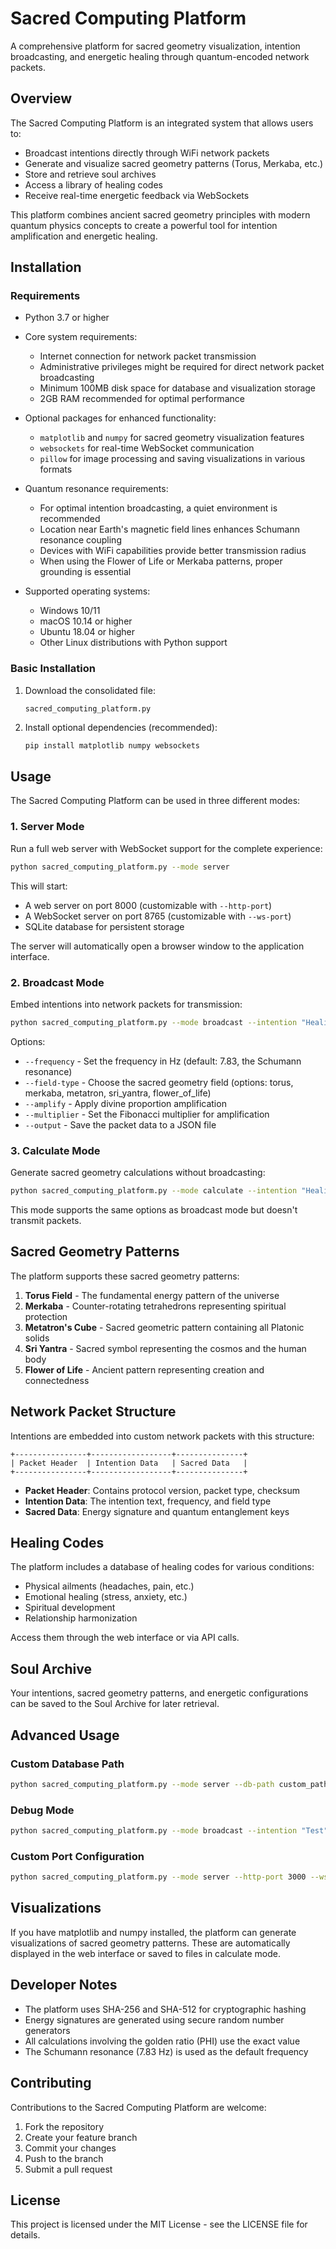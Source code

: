 # Sacred Computing Platform

A comprehensive platform for sacred geometry visualization, intention broadcasting, and energetic healing through quantum-encoded network packets.

## Overview

The Sacred Computing Platform is an integrated system that allows users to:

- Broadcast intentions directly through WiFi network packets
- Generate and visualize sacred geometry patterns (Torus, Merkaba, etc.)
- Store and retrieve soul archives
- Access a library of healing codes
- Receive real-time energetic feedback via WebSockets

This platform combines ancient sacred geometry principles with modern quantum physics concepts to create a powerful tool for intention amplification and energetic healing.

## Installation

### Requirements

- Python 3.7 or higher
- Core system requirements:
  - Internet connection for network packet transmission
  - Administrative privileges might be required for direct network packet broadcasting
  - Minimum 100MB disk space for database and visualization storage
  - 2GB RAM recommended for optimal performance

- Optional packages for enhanced functionality:
  - `matplotlib` and `numpy` for sacred geometry visualization features
  - `websockets` for real-time WebSocket communication
  - `pillow` for image processing and saving visualizations in various formats

- Quantum resonance requirements:
  - For optimal intention broadcasting, a quiet environment is recommended
  - Location near Earth's magnetic field lines enhances Schumann resonance coupling
  - Devices with WiFi capabilities provide better transmission radius
  - When using the Flower of Life or Merkaba patterns, proper grounding is essential

- Supported operating systems:
  - Windows 10/11
  - macOS 10.14 or higher
  - Ubuntu 18.04 or higher
  - Other Linux distributions with Python support

### Basic Installation

1. Download the consolidated file:
   ```
   sacred_computing_platform.py
   ```

2. Install optional dependencies (recommended):
   ```bash
   pip install matplotlib numpy websockets
   ```

## Usage

The Sacred Computing Platform can be used in three different modes:

### 1. Server Mode

Run a full web server with WebSocket support for the complete experience:

```bash
python sacred_computing_platform.py --mode server
```

This will start:
- A web server on port 8000 (customizable with `--http-port`)
- A WebSocket server on port 8765 (customizable with `--ws-port`)
- SQLite database for persistent storage

The server will automatically open a browser window to the application interface.

### 2. Broadcast Mode

Embed intentions into network packets for transmission:

```bash
python sacred_computing_platform.py --mode broadcast --intention "Healing and peace"
```

Options:
- `--frequency` - Set the frequency in Hz (default: 7.83, the Schumann resonance)
- `--field-type` - Choose the sacred geometry field (options: torus, merkaba, metatron, sri_yantra, flower_of_life)
- `--amplify` - Apply divine proportion amplification
- `--multiplier` - Set the Fibonacci multiplier for amplification
- `--output` - Save the packet data to a JSON file

### 3. Calculate Mode

Generate sacred geometry calculations without broadcasting:

```bash
python sacred_computing_platform.py --mode calculate --intention "Healing" --field-type torus
```

This mode supports the same options as broadcast mode but doesn't transmit packets.

## Sacred Geometry Patterns

The platform supports these sacred geometry patterns:

1. **Torus Field** - The fundamental energy pattern of the universe
2. **Merkaba** - Counter-rotating tetrahedrons representing spiritual protection
3. **Metatron's Cube** - Sacred geometric pattern containing all Platonic solids
4. **Sri Yantra** - Sacred symbol representing the cosmos and the human body
5. **Flower of Life** - Ancient pattern representing creation and connectedness

## Network Packet Structure

Intentions are embedded into custom network packets with this structure:

```
+----------------+------------------+---------------+
| Packet Header  | Intention Data   | Sacred Data   |
+----------------+------------------+---------------+
```

- **Packet Header**: Contains protocol version, packet type, checksum
- **Intention Data**: The intention text, frequency, and field type
- **Sacred Data**: Energy signature and quantum entanglement keys

## Healing Codes

The platform includes a database of healing codes for various conditions:

- Physical ailments (headaches, pain, etc.)
- Emotional healing (stress, anxiety, etc.)
- Spiritual development
- Relationship harmonization

Access them through the web interface or via API calls.

## Soul Archive

Your intentions, sacred geometry patterns, and energetic configurations can be saved to the Soul Archive for later retrieval.

## Advanced Usage

### Custom Database Path

```bash
python sacred_computing_platform.py --mode server --db-path custom_path.db
```

### Debug Mode

```bash
python sacred_computing_platform.py --mode broadcast --intention "Test" --debug
```

### Custom Port Configuration

```bash
python sacred_computing_platform.py --mode server --http-port 3000 --ws-port 8080
```

## Visualizations

If you have matplotlib and numpy installed, the platform can generate visualizations of sacred geometry patterns. These are automatically displayed in the web interface or saved to files in calculate mode.

## Developer Notes

- The platform uses SHA-256 and SHA-512 for cryptographic hashing
- Energy signatures are generated using secure random number generators
- All calculations involving the golden ratio (PHI) use the exact value
- The Schumann resonance (7.83 Hz) is used as the default frequency

## Contributing

Contributions to the Sacred Computing Platform are welcome:

1. Fork the repository
2. Create your feature branch
3. Commit your changes
4. Push to the branch
5. Submit a pull request

## License

This project is licensed under the MIT License - see the LICENSE file for details.